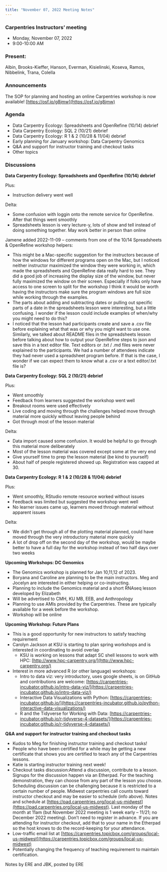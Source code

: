 ```yaml
---
title: "November 07, 2022 Meeting Notes"
---
```

### Carpentries Instructors’ meeting
- Monday, November 07, 2022
- 9:00-10:00 AM

### Present:
Albin, Brooks-Kieffer, Hanson, Everman, Kisielinski, Koseva, Ramos, Nibbelink, Trana, Colella

### Announcements
The SOP for planning and hosting an online Carpentries workshop is now available! [https://osf.io/g8jmw](https://osf.io/g8jmw)

### Agenda
- Data Carpentry Ecology: Spreadsheets and OpenRefine (10/14) debrief 
- Data Carpentry Ecology: SQL 2 (10/21) debrief
- Data Carpentry Ecology: R 1 & 2 (10/28 & 11/04) debrief
- Early planning for January workshop: Data Carpentry Genomics
- Q&A and support for instructor training and checkout tasks
- Other topics

### Discussions

**Data Carpentry Ecology: Spreadsheets and OpenRefine (10/14) debrief**

Plus:

- Instruction delivery went well

Delta:

- Some confusion with loggin onto the remote service for OpenRefine. After that things went smoothly
- Spreadsheets lesson is very lecture-y, lots of show and tell instead of doing something together. May work better in person than online


Jamene added 2022-11-09 – comments from one of the 10/14 Spreadsheets & OpenRefine workshop helpers: 
- This might be a Mac-specific suggestion for the instructors because of how the windows for different programs open on the Mac, but I noticed neither instructor maximized the window they were working in, which made the spreadsheets and OpenRefine data really hard to see. They did a good job of increasing the display size of the window, but never fully maximized the window on their screen. Especially if folks only have access to one screen to split for the workshop I think it would be worth having the instructors make sure the program windows are full size while working through the examples. 
- The parts about adding and subtracting dates or pulling out specific parts of a date in the spreadsheets lesson were interesting, but a little confusing. I wonder if the lesson could include examples of when/why you might need to do this? 
- I noticed that the lesson had participants create and save a .csv file before explaining what that was or why you might want to use one. Similarly, we talked about README files in the spreadsheets lesson before talking about how to output your OpenRefine steps to json and save this in a text editor file. Text editors or .txt / .md files were never explained to the participants. We had a number of attendees indicate they had never used a spreadsheet program before. If that is the case, I wonder if we can expect them to know what a .csv or a text editor/.txt file is? 

**Data Carpentry Ecology: SQL 2 (10/21) debrief**

Plus:

- Went smoothly
- Feedback from learners suggested the workshop went well
- Breakout rooms were used effectively
- Live coding and moving through the challenges helped move through material more quickly without leaving people behind
- Got through most of the lesson material

Delta:

- Data import caused some confusion. It would be helpful to go through this material more deliberately
- Most of the lesson material was covered except some at the very end
- Give yourself time to prep the lesson material (be kind to yourself)
- About half of people registered showed up. Registration was capped at 30.


**Data Carpentry Ecology: R 1 & 2 (10/28 & 11/04) debrief**

Plus:

- Went smoothly, RStudio remote resource worked without issues
- Feedback was limited but suggested the workshop went well
- No learner issues came up, learners moved through material without apparent issues

Delta:

- We didn't get through all of the plotting material planned, could have moved through the very introductory material more quickly
- A lot of drop off on the second day of the workshop, would be maybe better to have a full day for the workshop instead of two half days over two weeks


**Upcoming Workshops: DC Genomics**

- The Genomics workshop is planned for Jan 10,11,12 of 2023. 
- Boryana and Caroline are planning to be the main instructors. Meg and Jocelyn are interested in either helping or co-instructing.
- Planning to include the Genomics material and a short RNAseq lesson developed by Elizabeth
- Will be advertised to CMH, KU MB, EEB, and Anthropology
- Planning to use AMIs provided by the Carpentries. These are typically available for a week before the workshop.
- Workshop will be online


**Upcoming Workshop: Future Plans**

- This is a good opportunity for new instructors to satisfy teaching requirement
- Carolyn Jackson at KSU is starting to plan spring workshops and is interested in coordinating to avoid overlap
  - KSU is working on lessons that adapt SC shell lessons to work with HPC: [http://www.hpc-carpentry.org/](http://www.hpc-carpentry.org/) 
- Interest in more advanced R (or other language) workshops:
  - Intro to data viz: very introductory, uses google sheets, is on GitHub and contributions are welcome: [https://carpentries-incubator.github.io/intro-data-viz/](https://carpentries-incubator.github.io/intro-data-viz/) 
  - Interactive Data Visualizations with Python: [https://carpentries-incubator.github.io/](https://carpentries-incubator.github.io/python-interactive-data-visualizations/)
  - R and the Tidyverse for Working with Data: [https://carpentries-incubator.github.io/r-tidyverse-4-datasets/](https://carpentries-incubator.github.io/r-tidyverse-4-datasets/) 


**Q&A and support for instructor training and checkout tasks**

- Kudos to Meg for finishing instructor training and checkout tasks!
- People who have been certified for a while may be getting a new certificate that shows you are certified to teach any of the Carpentries lessons.
- Katie is starting instructor training next week!
- Checkout tasks discussion:Attend a discussion, contribute to a lesson. Signups for the discussion happen via an Etherpad.  For the teaching demonstration, they can choose from any part of the lesson you choose. Scheduling discussion can be challenging because it is restricted to a certain number of people. Midwest carpentries call counts toward instructor checkout and may be easier to schedule (info above). Notes and schedule at [https://pad.carpentries.org/local-us-midwest](https://pad.carpentries.org/local-us-midwest). Last monday of the month at 11am (but November 2022 meeting is 1 week early – 11/21; no December 2022 meeting). Don’t need to register in advance. If you are attending for instructor checkout, add that to your name in the Etherpad so the host knows to do the record-keeping for your attendance.
- Low-traffic email list at [https://carpentries.topicbox.com/groups/local-us-midwest](https://carpentries.topicbox.com/groups/local-us-midwest) 
- Potentially changing the frequency of teaching requirement to maintain certification.  
 


Notes by ERE and JBK, posted by ERE
